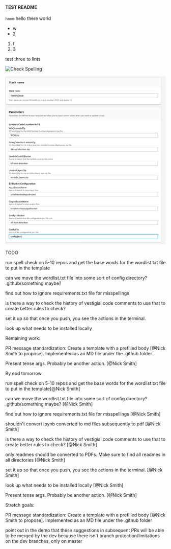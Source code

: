 #### TEST README
`hmmm` hello there world

 - w
 - 2

1. f
1. 3

test three to lints

![Check Spelling](https://github.com/nickssmith/actionsTest/workflows/Check%20Spelling/badge.svg)

![](pic.png)

TODO


run spell check on 5-10 repos and get the base words for the wordlist.txt file to put in the template

can we move the wordlist.txt file into some sort of config directory? .github/something maybe?

find out how to ignore requirements.txt file for misspellings

is there a way to check the history of vestigial code comments to use that to create better rules to check?



set it up so that once you push, you see the actions in the terminal.

look up what needs to be installed locally


Remaining work:

PR message standardization: Create a template with a prefilled body [@Nick Smith to propose]. Implemented as an MD file under the .github folder

Present tense args. Probably be another action. [@Nick Smith]


By eod tomorrow

run spell check on 5-10 repos and get the base words for the wordlist.txt file to put in the template[@Nick Smith]

can we move the wordlist.txt file into some sort of config directory? .github/something maybe? [@Nick Smith]

find out how to ignore requirements.txt file for misspellings [@Nick Smith]

shouldn't convert ipynb converted to md files subsequently to pdf [@Nick Smith]

is there a way to check the history of vestigial code comments to use that to create better rules to check? [@Nick Smith]

only readmes should be converted to PDFs. Make sure to find all readmes in all directories [@Nick Smith]

set it up so that once you push, you see the actions in the terminal. [@Nick Smith]

look up what needs to be installed locally [@Nick Smith]

Present tense args. Probably be another action. [@Nick Smith]

Stretch goals:

PR message standardization: Create a template with a prefilled body [@Nick Smith to propose]. Implemented as an MD file under the .github folder

point out in the demo that these suggestions in subsequent PRs will be able to be merged by the dev because there isn't branch protection/limitations on the dev branches, only on master